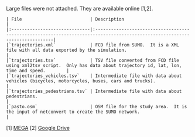 Large files were not attached.  They are available online [1,2].

	| File                          | Description                                                                                                                 |
	|:------------------------------|:----------------------------------------------------------------------------------------------------------------------------|
	|`trajectories.xml`             | FCD file from SUMO.  It is a XML file with all data exported by the simulation.                                             |
	|`trajectories.tsv`             | TSV file converted from FCD file using xml2tsv script.  Only has data about trajectory id, lat, lon, time and speed.        |
	|`trajectories_vehicles.tsv`    | Intermediate file with data about vehicles (bicycles, motorcycles, buses, cars and trucks).                                 |
	|`trajectories_pedestrians.tsv` | Intermediate file with data about pedestrians.                                                                              |
	|`pasto.osm`                    | OSM file for the study area.  It is the input of netconvert to create the SUMO network.                                     |
	
[1] [MEGA](https://mega.nz/folder/ilFSTTiA#asNaby1gUGyaWWtZl6IQMQ)
[2] [Google Drive](https://drive.google.com/drive/folders/1zk6hm4-jrXSLQFIUzpTBMDt8qrfsvn18?usp=sharing)
